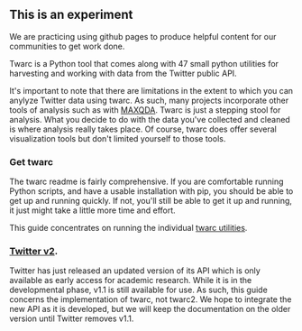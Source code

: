 ## This is an experiment

We are practicing using github pages to produce helpful content for our communities to get work done.

Twarc is a Python tool that comes along with 47 small python utilities for harvesting and working with data from the Twitter public API.

It's important to note that there are limitations in the extent to which you can anylyze Twitter data using twarc. As such, many projects incorporate other tools of analysis such as with [MAXQDA](https://www.maxqda.com/blogpost/how-to-analyze-twitter-data). Twarc is just a stepping stool for analysis. What you decide to do with the data you've collected and cleaned is where analysis really takes place. Of course, twarc does offer several visualization tools but don't limited yourself to those tools. 

### Get twarc

The twarc readme is fairly comprehensive.  If you are comfortable running Python scripts, and have a usable installation with pip, you should be able to get up and running quickly. If not, you'll still be able to get it up and running, it just might take a little more time and effort. 

This guide concentrates on running the individual [twarc utilities](utilities.md).

### [Twitter v2](v2.md).

Twitter has just released an updated version of its API which is only available as early access for academic research. While it is in the developmental phase, v1.1 is still available for use. As such, this guide concerns the implementation of twarc, not twarc2. We hope to integrate the new API as it is developed, but we will keep the documentation on the older version until Twitter removes v1.1. 
